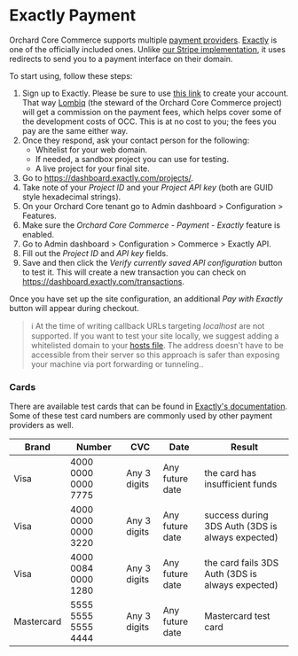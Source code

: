 # Exactly Payment

Orchard Core Commerce supports multiple [payment providers](payment-providers.md). [Exactly](https://exactly.com/) is one of the officially included ones. Unlike [our Stripe implementation](stripe-payment.md), it uses redirects to send you to a payment interface on their domain.

To start using, follow these steps:
1. Sign up to Exactly. Please be sure to use [this link](https://application.exactly.com/?utm_source=partner&utm_medium=kirill&utm_campaign=LOMBIQ) to create your account. That way [Lombiq](https://lombiq.com) (the steward of the Orchard Core Commerce project) will get a commission on the payment fees, which helps cover some of the development costs of OCC. This is at no cost to you; the fees you pay are the same either way.
2. Once they respond, ask your contact person for the following:
   - Whitelist for your web domain.
   - If needed, a sandbox project you can use for testing.
   - A live project for your final site.
3. Go to <https://dashboard.exactly.com/projects/>.
4. Take note of your _Project ID_ and your _Project API key_ (both are GUID style hexadecimal strings).
5. On your Orchard Core tenant go to Admin dashboard > Configuration > Features. 
6. Make sure the _Orchard Core Commerce - Payment - Exactly_ feature is enabled.
7. Go to Admin dashboard > Configuration > Commerce > Exactly API.
8. Fill out the _Project ID_ and _API key_ fields.
9. Save and then click the _Verify currently saved API configuration_ button to test it. This will create a new transaction you can check on <https://dashboard.exactly.com/transactions>.

Once you have set up the site configuration, an additional _Pay with Exactly_ button will appear during checkout.

> ℹ At the time of writing callback URLs targeting _localhost_ are not supported. If you want to test your site locally, we suggest adding a whitelisted domain to your [hosts file](https://en.wikipedia.org/wiki/Hosts_(file)). The address doesn't have to be accessible from their server so this approach is safer than exposing your machine via port forwarding or tunneling..

### Cards

There are available test cards that can be found in [Exactly's documentation](https://exactly.com/docs/api#tag/Transactions/operation/createTransaction). Some of these test card numbers are commonly used by other payment providers as well.

| Brand      | Number              | CVC          | Date            | Result                                           |
|------------|---------------------|--------------|-----------------|--------------------------------------------------|
| Visa       | 4000 0000 0000 7775 | Any 3 digits | Any future date | the card has insufficient funds                  |
| Visa       | 4000 0000 0000 3220 | Any 3 digits | Any future date | success during 3DS Auth (3DS is always expected) |
| Visa       | 4000 0084 0000 1280 | Any 3 digits | Any future date | the card fails 3DS Auth (3DS is always expected) |
| Mastercard | 5555 5555 5555 4444 | Any 3 digits | Any future date | Mastercard test card                             |
